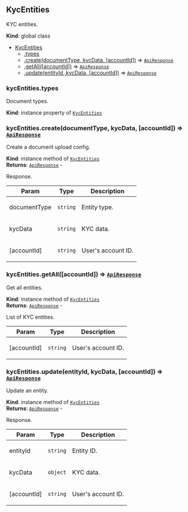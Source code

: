 <a name="KycEntities"></a>

## KycEntities
<p>KYC entities.</p>

**Kind**: global class  

* [KycEntities](#KycEntities)
    * [.types](#KycEntities+types)
    * [.create(documentType, kycData, [accountId])](#KycEntities+create) ⇒ [<code>ApiResponse</code>](#ApiResponse)
    * [.getAll([accountId])](#KycEntities+getAll) ⇒ [<code>ApiResponse</code>](#ApiResponse)
    * [.update(entityId, kycData, [accountId])](#KycEntities+update) ⇒ [<code>ApiResponse</code>](#ApiResponse)

<a name="KycEntities+types"></a>

### kycEntities.types
<p>Document types.</p>

**Kind**: instance property of [<code>KycEntities</code>](#KycEntities)  
<a name="KycEntities+create"></a>

### kycEntities.create(documentType, kycData, [accountId]) ⇒ [<code>ApiResponse</code>](#ApiResponse)
<p>Create a document upload config.</p>

**Kind**: instance method of [<code>KycEntities</code>](#KycEntities)  
**Returns**: [<code>ApiResponse</code>](#ApiResponse) - <p>Response.</p>  

| Param | Type | Description |
| --- | --- | --- |
| documentType | <code>string</code> | <p>Entity type.</p> |
| kycData | <code>string</code> | <p>KYC data.</p> |
| [accountId] | <code>string</code> | <p>User's account ID.</p> |

<a name="KycEntities+getAll"></a>

### kycEntities.getAll([accountId]) ⇒ [<code>ApiResponse</code>](#ApiResponse)
<p>Get all entities.</p>

**Kind**: instance method of [<code>KycEntities</code>](#KycEntities)  
**Returns**: [<code>ApiResponse</code>](#ApiResponse) - <p>List of KYC entities.</p>  

| Param | Type | Description |
| --- | --- | --- |
| [accountId] | <code>string</code> | <p>User's account ID.</p> |

<a name="KycEntities+update"></a>

### kycEntities.update(entityId, kycData, [accountId]) ⇒ [<code>ApiResponse</code>](#ApiResponse)
<p>Update an entity.</p>

**Kind**: instance method of [<code>KycEntities</code>](#KycEntities)  
**Returns**: [<code>ApiResponse</code>](#ApiResponse) - <p>Response.</p>  

| Param | Type | Description |
| --- | --- | --- |
| entityId | <code>string</code> | <p>Entity ID.</p> |
| kycData | <code>object</code> | <p>KYC data.</p> |
| [accountId] | <code>string</code> | <p>User's account ID.</p> |

